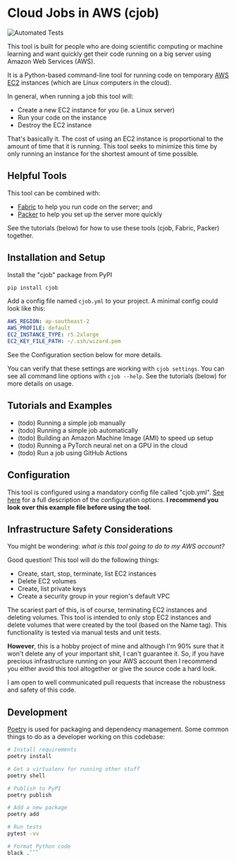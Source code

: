 # Cloud Jobs in AWS (cjob)

![Automated Tests](https://github.com/MattSegal/cjob/workflows/Automated%20Tests/badge.svg)

This tool is built for people who are doing scientific computing or machine learning and want quickly get their code running on a big server using Amazon Web Services (AWS).

It is a Python-based command-line tool for running code on temporary [AWS EC2](https://aws.amazon.com/ec2/) instances (which are Linux computers in the cloud).

In general, when running a job this tool will:

- Create a new EC2 instance for you (ie. a Linux server)
- Run your code on the instance
- Destroy the EC2 instance

That's basically it. The cost of using an EC2 instance is proportional to the amount of time that it is running. This tool seeks to minimize this time by only running an instance for the shortest amount of time possible.

## Helpful Tools

This tool can be combined with:

- [Fabric](http://www.fabfile.org/) to help you run code on the server; and
- [Packer](https://www.packer.io/) to help you set up the server more quickly

See the tutorials (below) for how to use these tools (cjob, Fabric, Packer) together.

## Installation and Setup

Install the "cjob" package from PyPI

```bash
pip install cjob
```

Add a config file named `cjob.yml` to your project. A minimal config could look like this:

```yaml
AWS_REGION: ap-southeast-2
AWS_PROFILE: default
EC2_INSTANCE_TYPE: r5.2xlarge
EC2_KEY_FILE_PATH: ~/.ssh/wizard.pem
```

See the Configuration section below for more details.

You can verify that these settings are working with `cjob settings`. You can see all command line options with `cjob --help`. See the tutorials (below) for more details on usage.

## Tutorials and Examples

- (todo) Running a simple job manually
- (todo) Running a simple job automatically
- (todo) Building an Amazon Machine Image (AMI) to speed up setup
- (todo) Running a PyTorch neural net on a GPU in the cloud
- (todo) Run a job using GitHub Actions

## Configuration

This tool is configured using a mandatory config file called "cjob.yml". [See here](cjob.example.yml) for a full description of the configuration options. **I recommend you look over this example file before using the tool**.

## Infrastructure Safety Considerations

You might be wondering: _what is this tool going to do to my AWS account?_

Good question! This tool will do the following things:

- Create, start, stop, terminate, list EC2 instances
- Delete EC2 volumes
- Create, list private keys
- Create a security group in your region's default VPC

The scariest part of this, is of course, terminating EC2 instances and deleting volumes. This tool is intended to only stop EC2 instances and delete volumes that were created by the tool (based on the Name tag). This functionality is tested via manual tests and unit tests.

**However**, this is a hobby project of mine and although I'm 90% sure that it won't delete any of your important shit, I can't guarantee it. So, if you have precious infrastructure running on your AWS account then I recommend you either avoid this tool altogether or give the source code a hard look.

I am open to well communicated pull requests that increase the robustness and safety of this code.

## Development

[Poetry](https://python-poetry.org/) is used for packaging and dependency management.
Some common things to do as a developer working on this codebase:

````bash
# Install requirements
poetry install

# Get a virtualenv for running other stuff
poetry shell

# Publish to PyPI
poetry publish

# Add a new package
poetry add

# Run tests
pytest -vv

# Format Python code
black .```
````
